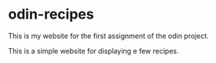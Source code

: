 # odin-recipes

This is my website for the first assignment of the odin project.

This is a simple website for displaying e few recipes.
